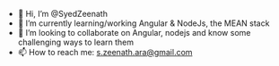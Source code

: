 - 👋 Hi, I’m @SyedZeenath
- 🌱 I’m currently learning/working Angular & NodeJs, the MEAN stack
- 💞️ I’m looking to collaborate on Angular, nodejs and know some challenging ways to learn them
- 📫 How to reach me: s.zeenath.ara@gmail.com

<!---
SyedZeenath/SyedZeenath is a ✨ special ✨ repository because its `README.md` (this file) appears on your GitHub profile.
You can click the Preview link to take a look at your changes.
--->
